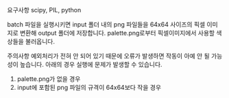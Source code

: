 요구사항
scipy, PIL, python

batch 파일을 실행시키면 input 폴더 내의 png 파일들을 64x64 사이즈의 픽셀 이미지로 변환해 output 폴더에 저장합니다.
palette.png로부터 픽셀이미지에서 사용할 색상들을 불러옵니다.

주의사항
예외처리가 전혀 안 되어 있기 때문에 오류가 발생하면 작동이 아예 안 될 가능성이 높습니다.
아래의 경우 실행에 문제가 발생할 수 있습니다.

1. palette.png가 없을 경우
2. input에 포함된 png 파일의 규격이 64x64보다 작을 경우
